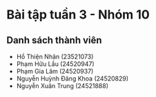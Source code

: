 # Bài tập tuần 3 - Nhóm 10

## Danh sách thành viên
- Hồ Thiện Nhân (23521073)  
- Phạm Hữu Lầu (24520947)  
- Phạm Gia Lâm (24520937)  
- Nguyễn Huỳnh Đăng Khoa (24520829)  
- Nguyễn Xuân Trung (24521888)  
